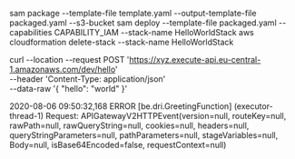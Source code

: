 
sam package --template-file template.yaml --output-template-file packaged.yaml --s3-bucket <bucket>
sam deploy --template-file packaged.yaml --capabilities CAPABILITY_IAM --stack-name HelloWorldStack
aws cloudformation delete-stack --stack-name HelloWorldStack

curl --location --request POST 'https://xyz.execute-api.eu-central-1.amazonaws.com/dev/hello' \
--header 'Content-Type: application/json' \
--data-raw '{
	"hello": "world"
}'


2020-08-06 09:50:32,168 ERROR [be.dri.GreetingFunction] (executor-thread-1) 
Request: APIGatewayV2HTTPEvent(version=null, routeKey=null, rawPath=null, rawQueryString=null, cookies=null, headers=null, queryStringParameters=null, pathParameters=null, stageVariables=null, Body=null, isBase64Encoded=false, requestContext=null)